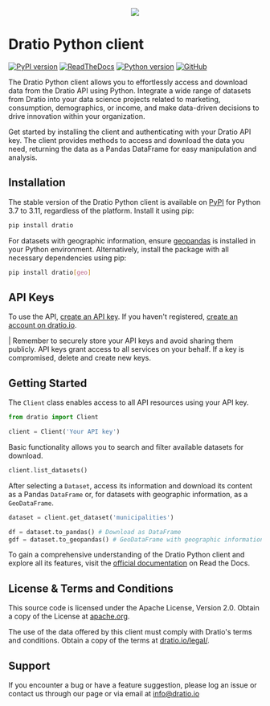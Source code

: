 <p align="center">
  <a href="https://dratio.io">
    <img src="https://user-images.githubusercontent.com/16774925/184549419-b05ebfd2-436e-41e2-9172-a05d53e67c1d.svg">
  </a>
</p>

# Dratio Python client

[![PyPI version](https://badge.fury.io/py/dratio.svg)](https://pypi.org/project/dratio/)
[![ReadTheDocs](https://readthedocs.org/projects/dratio/badge/?version=latest)](https://dratio.readthedocs.io/en/latest/?badge=latest)
[![Python version](https://img.shields.io/pypi/pyversions/dratio)](https://pypi.org/project/dratio/)
[![GitHub](https://img.shields.io/github/license/dratio-io/dratio-python)](https://github.com/dratio-io/dratio-python/blob/main/LICENSE)

The Dratio Python client allows you to effortlessly access and download data from the Dratio API using Python. Integrate a wide range of datasets from Dratio into your data science projects related to marketing, consumption, demographics, or income, and make data-driven decisions to drive innovation within your organization.

Get started by installing the client and authenticating with your Dratio API key. The client provides methods to access and download the data you need, returning the data as a Pandas DataFrame for easy manipulation and analysis.

## Installation

The stable version of the Dratio Python client is available on [PyPI](https://pypi.org/project/dratio/) for Python 3.7 to 3.11, regardless of the platform. Install it using pip:

```bash
pip install dratio
```

For datasets with geographic information, ensure [geopandas](https://geopandas.org/en/stable/) is installed in your Python environment. Alternatively, install the package with all necessary dependencies using pip:

```bash
pip install dratio[geo]
```

## API Keys

To use the API, [create an API key](https://dratio.io/app/api/). If you haven't registered, [create an account on dratio.io](https://dratio.io/getstarted/).

| Remember to securely store your API keys and avoid sharing them publicly. API keys grant access to all services on your behalf. If a key is compromised, delete and create new keys.

## Getting Started

The `Client` class enables access to all API resources using your API key.

```python
from dratio import Client

client = Client('Your API key')
```

Basic functionality allows you to search and filter available datasets for download.

```python
client.list_datasets()
```

After selecting a `Dataset`, access its information and download its content as a Pandas `DataFrame` or, for datasets with geographic information, as a `GeoDataFrame`.

```python
dataset = client.get_dataset('municipalities')

df = dataset.to_pandas() # Download as DataFrame
gdf = dataset.to_geopandas() # GeoDataFrame with geographic information
```

To gain a comprehensive understanding of the Dratio Python client and explore all its features, visit the [official documentation](https://dratio.readthedocs.com) on Read the Docs.

## License & Terms and Conditions

This source code is licensed under the Apache License, Version 2.0. Obtain a copy of the License at [apache.org](https://www.apache.org/licenses/LICENSE-2.0).

The use of the data offered by this client must comply with Dratio's terms and conditions. Obtain a copy of the terms at [dratio.io/legal/](https://dratio.io/legal/terms/).

## Support

If you encounter a bug or have a feature suggestion, please log an issue or contact us through our page or via email at [info@dratio.io](mailto:info@dratio.io)